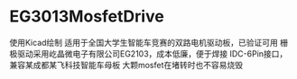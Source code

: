 # EG3013MosfetDrive
使用Kicad绘制
适用于全国大学生智能车竞赛的双路电机驱动板，已验证可用
栅极驱动采用屹晶微电子有限公司EG2103，成本低廉，便于焊接
IDC-6Pin接口，兼容某成都某飞科技智能车母板
大颗mosfet在堵转时也不容易烧毁